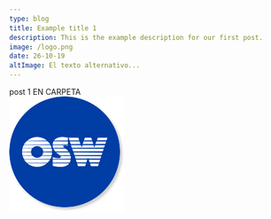 ```yaml
---
type: blog
title: Example title 1
description: This is the example description for our first post.
image: /logo.png
date: 26-10-19
altImage: El texto alternativo...
---
```


post 1 EN CARPETA  
![](images/logo1.png)
